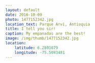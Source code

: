 ```yaml
---
layout: default
date: 2016-10-09
photo: 1477152342.jpg
location_text: Parque Arví, Antioquia
title: I tell you sir!
caption: My empanadas are the best!
image: /img/thumb/1477152342.jpg
location:
    latitude: 6.2891079
    longitude: -75.5093481
---
```

